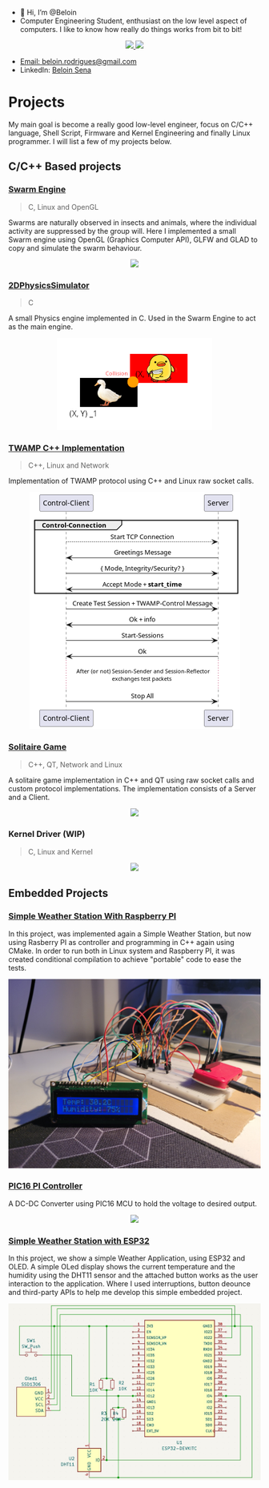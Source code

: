 - 👋 Hi, I’m @Beloin
- Computer Engineering Student, enthusiast on the low level aspect of computers. I like to know how really do things works from bit to bit!

<div align="center">
  <a href="https://github.com/Beloin">
  <img height="180em" src="https://github-readme-stats.vercel.app/api?username=Beloin&show_icons=true&theme=radical&include_all_commits=true&count_private=true"/>
  <img height="180em" src="https://github-readme-stats.vercel.app/api/top-langs/?username=Beloin&layout=compact&langs_count=7&theme=dracula&hide=Jupyter%20Notebook,HTML"/>
</div>

 - Email:  beloin.rodrigues@gmail.com
 - LinkedIn: [Beloin Sena](https://www.linkedin.com/in/beloin-sena-8374a11a9/)


# Projects

My main goal is become a really good low-level engineer, focus on C/C++ language, Shell Script,
Firmware and Kernel Engineering and finally Linux programmer. I will list a few of my projects below.


## C/C++ Based projects

### [Swarm Engine](https://github.com/Beloin/SwarmEngine)

> C, Linux and OpenGL

Swarms are naturally observed in insects and animals, where the individual activity are suppressed by the group will. Here I implemented a small Swarm engine using OpenGL (Graphics Computer API), GLFW and GLAD to copy and simulate the swarm behaviour.

<div align="center">
  <img src="https://github.com/Beloin/SwarmEngine/blob/master/resources/multiple-swarm-multiple.gif"/>
</div>

### [2DPhysicsSimulator](https://github.com/Beloin/2DPhysicsSimulator)

> C

A small Physics engine implemented in C. Used in the Swarm Engine to act as the main engine.

<div align="center">
  <img src="https://github.com/Beloin/2DPhysicsSimulator/blob/master/resources/AABB.png"/>
</div>

### [TWAMP C++ Implementation](https://github.com/Beloin/TWAMPCpp)

> C++, Linux and Network

Implementation of TWAMP protocol using C++ and Linux raw socket calls.

<div align="center">
  <img src="https://github.com/Beloin/TWAMPCpp/blob/master/resources/Twamp_overall_CLIENT_SERVER.png"/>
</div>

### [Solitaire Game](https://github.com/Beloin/PPDOneLeftGame)

> C++, QT, Network and Linux

A solitaire game implementation in C++ and QT using raw socket calls and custom protocol implementations. The implementation consists of a Server and a Client.

<div align="center">
  <img src="https://github.com/Beloin/Beloin/assets/48112126/79f83426-180d-4e67-99a7-cc7714b37747"/>
</div>

### Kernel Driver (WIP)

> C, Linux and Kernel

<div align="center">
  <img src="https://github.com/Beloin/Beloin/assets/48112126/d827ad81-082e-4afc-8755-aef025ebab0f"/>
</div>

## Embedded Projects

### [Simple Weather Station With Raspberry PI](https://github.com/Beloin/WeatherStation)

In this project, was implemented again a Simple Weather Station, but now using Rasberry PI as controller and programming in C++ again using CMake. In order to run both in Linux system and Raspberry PI, it was created conditional compilation to achieve "portable" code to ease the tests.

<div align="center">
  <img src="https://github.com/Beloin/LCD_Rasp_Weather/blob/master/docs/hardware.jpeg"/>
</div>

### [PIC16 PI Controller](https://github.com/Beloin/PID_Controller_PIC16)

A DC-DC Converter using PIC16 MCU to hold the voltage to desired output.

<div align="center">
  <img src="https://github.com/Beloin/PID_Controller_PIC16/blob/master/proj_3.bmp"/>
</div>


### [Simple Weather Station with ESP32](https://github.com/Beloin/WeatherStation)

In this project, we show a simple Weather Application, using ESP32 and OLED. A simple OLed display shows the current temperature and the humidity using the DHT11 sensor and the attached button works as the user interaction to the application. Where I used interruptions, button deounce and third-party APIs to help me develop this simple embedded project.

<div align="center">
  <img src="https://github.com/Beloin/WeatherStation/blob/master/docs/kicad.jpeg"/>
</div>


<!---
Beloin/Beloin is a ✨ special ✨ repository because its `README.md` (this file) appears on your GitHub profile.
You can click the Preview link to take a look at your changes.
--->
